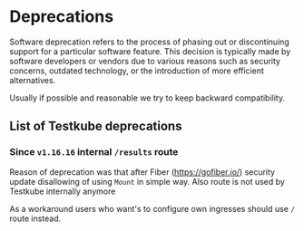 # Deprecations

Software deprecation refers to the process of phasing out or discontinuing support for a particular software feature. This decision is typically made by software developers or vendors due to various reasons such as security concerns, outdated technology, or the introduction of more efficient alternatives.

Usually if possible and reasonable we try to keep backward compatibility.

## List of Testkube deprecations

### Since `v1.16.16` internal `/results` route 

Reason of deprecation was that after Fiber (https://gofiber.io/) security update disallowing of using `Mount` in simple way. 
Also route is not used by Testkube internally anymore

As a workaround users who want's to configure own ingresses should use `/` route instead.
